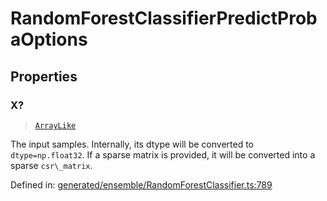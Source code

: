 # RandomForestClassifierPredictProbaOptions

## Properties

### X?

> [`ArrayLike`](../types/ArrayLike.md)

The input samples. Internally, its dtype will be converted to `dtype=np.float32`. If a sparse matrix is provided, it will be converted into a sparse `csr\_matrix`.

Defined in:  [generated/ensemble/RandomForestClassifier.ts:789](https://github.com/transitive-bullshit/scikit-learn-ts/blob/b59c1ff/packages/sklearn/src/generated/ensemble/RandomForestClassifier.ts#L789)
